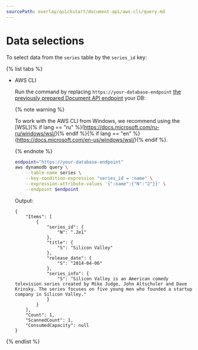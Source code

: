 ```yaml
---
sourcePath: overlay/quickstart/document-api/aws-cli/query.md
---
```

# Data selections

To select data from the `series` table by the `series_id` key:

{% list tabs %}

- AWS CLI

   Run the command by replacing `https://your-database-endpoint` [the previously prepared Document API endpoint](index.md#before-you-begin) your DB:

   {% note warning %}

   To work with the AWS CLI from Windows, we recommend using the [WSL]{% if lang == "ru" %}(https://docs.microsoft.com/ru-ru/windows/wsl/){% endif %}{% if lang == "en" %}(https://docs.microsoft.com/en-us/windows/wsl/){% endif %}.

   {% endnote %}

   ```bash
   endpoint="https://your-database-endpoint"
   aws dynamodb query \
       --table-name series \
       --key-condition-expression "series_id = :name" \
       --expression-attribute-values '{":name":{"N":"2"}}' \
       --endpoint $endpoint
   ```

   Output:

   ```text
   {
       "Items": [
           {
               "series_id": {
                   "N": ".2e1"
               },
               "title": {
                   "S": "Silicon Valley"
               },
               "release_date": {
                   "S": "2014-04-06"
               },
               "series_info": {
                   "S": "Silicon Valley is an American comedy television series created by Mike Judge, John Altschuler and Dave Krinsky. The series focuses on five young men who founded a startup company in Silicon Valley."
               }
           }
       ],
       "Count": 1,
       "ScannedCount": 1,
       "ConsumedCapacity": null
   }
   ```

{% endlist %}
